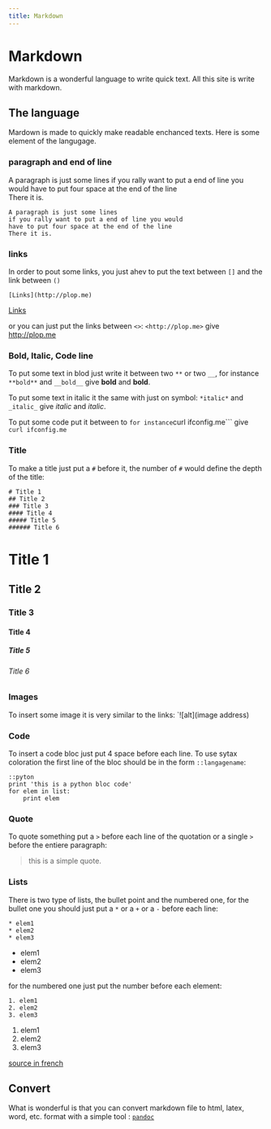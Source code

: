 ```yaml
---
title: Markdown
---
```


# Markdown

Markdown is a wonderful language to write quick text. All this site is write
with markdown.

## The language

Mardown is made to quickly make readable enchanced texts. Here is some element
of the langugage.

### paragraph and end of line

A paragraph is just some lines
if you rally want to put a end of line you would
have to put four space at the end of the line    
There it is.

    A paragraph is just some lines
    if you rally want to put a end of line you would
    have to put four space at the end of the line    
    There it is.

### links

In order to pout some links, you just ahev to put the text between `[]` and the
link between `()`

    [Links](http://plop.me)

[Links](http://plop.me)

or you can just put the links between `<>`: `<http://plop.me>` give
<http://plop.me>

### Bold, Italic, Code line

To put some text in blod just write it between two `**` or two `__`, for
instance `**bold**` and `__bold__` give **bold** and __bold__.

To put some text in italic it the same with just on symbol: `*italic*` and
`_italic_` give *italic* and _italic_.

To put some code put it between to ``` for instance ```curl ifconfig.me``` give
`curl ifconfig.me`

### Title

To make a title just put a `#` before it, the number of `#` would define the depth
of the title:

    # Title 1
    ## Title 2
    ### Title 3
    #### Title 4
    ##### Title 5
    ###### Title 6

# Title 1
## Title 2
### Title 3
#### Title 4
##### Title 5
###### Title 6

### Images

To insert some image it is very similar to the links: `![alt](image address)

### Code

To insert a code bloc just put 4 space before each line. To use sytax coloration
the first line of the bloc should be in the form `::langagename`:

    ::pyton
    print 'this is a python bloc code'
    for elem in list:
        print elem

### Quote

To quote something put a `>` before each line of the quotation or a single `>`
before the entiere paragraph:

> this is a simple quote.

### Lists

There is two type of lists, the bullet point and the numbered one, for the
bullet one you should just put a `*` or a `+` or a `-` before each line:

    * elem1
    * elem2
    * elem3

* elem1
* elem2
* elem3

for the numbered one just put the number before each element:

    1. elem1
    2. elem2
    3. elem3

1. elem1
2. elem2
3. elem3

[source in french](http://progmod.org/tutoriel/3/utilisez-markdown/)

## Convert

What is wonderful is that you can convert markdown file to html, latex, word,
etc. format with a simple tool : [`pandoc`](http://johnmacfarlane.net/pandoc/)

